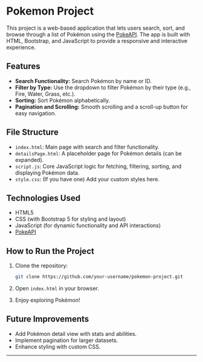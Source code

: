 # Pokemon Project

This project is a web-based application that lets users search, sort, and browse through a list of Pokémon using the [PokeAPI](https://pokeapi.co/). The app is built with HTML, Bootstrap, and JavaScript to provide a responsive and interactive experience.

## Features

- **Search Functionality:** Search Pokémon by name or ID.
- **Filter by Type:** Use the dropdown to filter Pokémon by their type (e.g., Fire, Water, Grass, etc.).
- **Sorting:** Sort Pokémon alphabetically.
- **Pagination and Scrolling:** Smooth scrolling and a scroll-up button for easy navigation.

## File Structure

- `index.html`: Main page with search and filter functionality.
- `detailsPage.html`: A placeholder page for Pokémon details (can be expanded).
- `script.js`: Core JavaScript logic for fetching, filtering, sorting, and displaying Pokémon data.
- `style.css`: (If you have one) Add your custom styles here.

## Technologies Used

- HTML5
- CSS (with Bootstrap 5 for styling and layout)
- JavaScript (for dynamic functionality and API interactions)
- [PokeAPI](https://pokeapi.co/)

## How to Run the Project

1. Clone the repository:
   ```sh
   git clone https://github.com/your-username/pokemon-project.git
   ```

2. Open `index.html` in your browser.

3. Enjoy exploring Pokémon!

## Future Improvements

- Add Pokémon detail view with stats and abilities.
- Implement pagination for larger datasets.
- Enhance styling with custom CSS.

---

